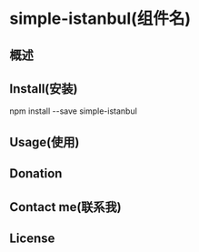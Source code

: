 # simple-istanbul(组件名)

## 概述



## Install(安装)

npm install --save simple-istanbul

## Usage(使用)


## Donation


## Contact me(联系我)


## License